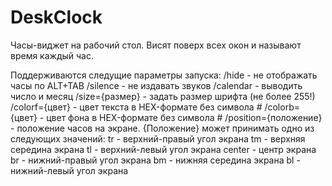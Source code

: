 # DeskClock
Часы-виджет на рабочий стол. Висят поверх всех окон и называют время каждый час.

Поддерживаются следущие параметры запуска:
/hide - не отображать часы по ALT+TAB
/silence - не издавать звуков
/calendar - выводить число и месяц
/size={размер} - задать размер шрифта (не более 255!)
/colorf={цвет} - цвет текста в HEX-формате без символа #
/colorb={цвет} - цвет фона в HEX-формате без символа #
/position={положение} - положение часов на экране. {Положение} может принимать одно из следующих значений:
    tr - верхний-правый угол экрана
    tm - верхняя середина экрана
    tl - верхний-левый угол экрана
    center - центр экрана
    br - нижний-правый угол экрана
    bm - нижняя середина экрана
    bl - нижний-левый угол экрана